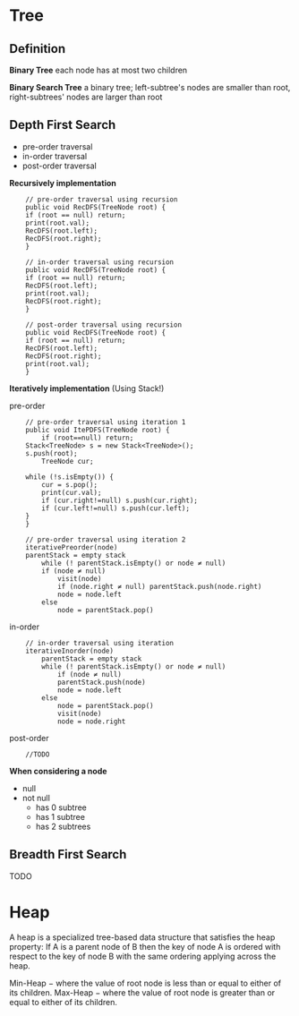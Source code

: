# Tree #

## Definition ##

**Binary Tree**
each node has at most two children

**Binary Search Tree**
a binary tree; left-subtree's nodes are smaller than root, right-subtrees' nodes are larger than root

## Depth First Search ##
* pre-order traversal
* in-order traversal
* post-order traversal

**Recursively implementation**
```
    // pre-order traversal using recursion
    public void RecDFS(TreeNode root) {
	if (root == null) return;
	print(root.val);
	RecDFS(root.left);
	RecDFS(root.right);
    }
    
    // in-order traversal using recursion
    public void RecDFS(TreeNode root) {
	if (root == null) return;
	RecDFS(root.left);
	print(root.val);
	RecDFS(root.right);
    }
    
    // post-order traversal using recursion
    public void RecDFS(TreeNode root) {
	if (root == null) return;
	RecDFS(root.left);
	RecDFS(root.right);
	print(root.val);
    }
```
**Iteratively implementation**
(Using Stack!)

pre-order
```
    // pre-order traversal using iteration 1
    public void ItePDFS(TreeNode root) {
        if (root==null) return;
	Stack<TreeNode> s = new Stack<TreeNode>();
	s.push(root);
        TreeNode cur;

	while (!s.isEmpty()) {
	    cur = s.pop();
	    print(cur.val);
	    if (cur.right!=null) s.push(cur.right);
	    if (cur.left!=null) s.push(cur.left);
	}
    }
```
```
    // pre-order traversal using iteration 2
    iterativePreorder(node)
	parentStack = empty stack
        while (! parentStack.isEmpty() or node ≠ null)
    	if (node ≠ null) 
            visit(node)
      	    if (node.right ≠ null) parentStack.push(node.right)
      	    node = node.left
    	else
      	    node = parentStack.pop()
```

in-order
```
	// in-order traversal using iteration
	iterativeInorder(node)
	    parentStack = empty stack
	    while (! parentStack.isEmpty() or node ≠ null)
    	    if (node ≠ null)
      		parentStack.push(node)
      		node = node.left
	    else
      		node = parentStack.pop()
      		visit(node)
      		node = node.right
```

post-order
```
    //TODO
```

**When considering a node**
* null
* not null
	* has 0 subtree
	* has 1 subtree
	* has 2 subtrees

## Breadth First Search ##
TODO

# Heap #

A heap is a specialized tree-based data structure that satisfies the heap property: If A is a parent node of B then the key of node A is ordered with respect to the key of node B with the same ordering applying across the heap.

Min-Heap − where the value of root node is less than or equal to either of its children.
Max-Heap − where the value of root node is greater than or equal to either of its children.
